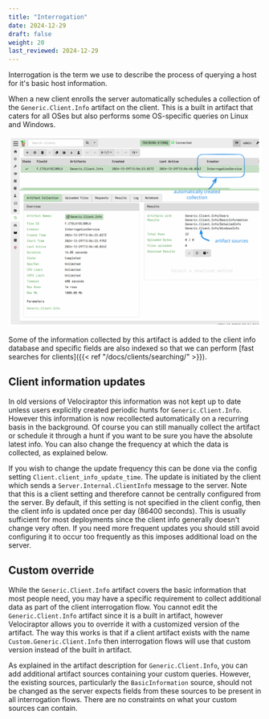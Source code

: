 ```yaml
---
title: "Interrogation"
date: 2024-12-29
draft: false
weight: 20
last_reviewed: 2024-12-29
---
```


Interrogation is the term we use to describe the process of querying a host for
it's basic host information.

When a new client enrolls the server automatically schedules a collection of the
`Generic.Client.Info` artifact on the client. This is a built in artifact that
caters for all OSes but also performs some OS-specific queries on Linux and
Windows.

![initial interrogation flow](interrogation_initial.svg)

Some of the information collected by this artifact is added to the client info
database and specific fields are also indexed so that we can perform
[fast searches for clients]({{< ref "/docs/clients/searching/" >}}).

## Client information updates

In old versions of Velociraptor this information was not kept up to date unless
users explicitly created periodic hunts for `Generic.Client.Info`. However this
information is now recollected automatically on a recurring basis in the
background. Of course you can still manually collect the artifact or schedule it
through a hunt if you want to be sure you have the absolute latest info. You can
also change the frequency at which the data is collected, as explained below.

If you wish to change the update frequency this can be done via the config
setting `Client.client_info_update_time`. The update is initiated by the client
which sends a `Server.Internal.ClientInfo` message to the server. Note that this
is a client setting and therefore cannot be centrally configured from the
server. By default, if this setting is not specified in the client config, then
the client info is updated once per day (86400 seconds). This is usually
sufficient for most deployments since the client info generally doesn't change
very often. If you need more frequent updates you should still avoid configuring
it to occur too frequently as this imposes additional load on the server.

## Custom override

While the `Generic.Client.Info` artifact covers the basic information that most
people need, you may have a specific requirement to collect additional data as
part of the client interrogation flow. You cannot edit the `Generic.Client.Info`
artifact since it is a built in artifact, however Velociraptor allows you to
override it with a customized version of the artifact. The way this works is
that if a client artifact exists with the name `Custom.Generic.Client.Info` then
interrogation flows will use that custom version instead of the built in
artifact.

As explained in the artifact description for `Generic.Client.Info`, you can add
additional artifact sources containing your custom queries. However, the
existing sources, particularly the `BasicInformation` source, should not be
changed as the server expects fields from these sources to be present in all
interrogation flows. There are no constraints on what your custom sources can
contain.






